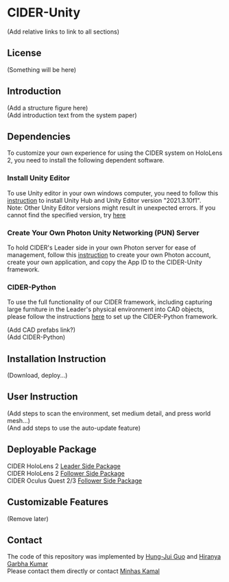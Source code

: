 # CIDER-Unity
(Add relative links to link to all sections)  

## License
(Something will be here)

## Introduction
(Add a structure figure here)  
(Add introduction text from the system paper)  

## Dependencies
To customize your own experience for using the CIDER system on HoloLens 2, you need to install the following dependent software.  
### Install Unity Editor
To use Unity editor in your own windows computer, you need to follow this [instruction](https://learn.unity.com/tutorial/install-the-unity-hub-and-editor-4?uv=2021.3#) to install Unity Hub and Unity Editor version "2021.3.10f1".  
Note: Other Unity Editor versions might result in unexpected errors. If you cannot find the specified version, try [here](https://unity.com/cn/releases/editor/archive)  

### Create Your Own Photon Unity Networking (PUN) Server
To hold CIDER's Leader side in your own Photon server for ease of management, follow this [instruction](https://learn.microsoft.com/en-us/windows/mixed-reality/develop/unity/tutorials/mr-learning-sharing-02#creating-the-pun-application) to create your own Photon account, create your own application, and copy the App ID to the CIDER-Unity framework. 

### CIDER-Python
To use the full functionality of our CIDER framework, including capturing large furniture in the Leader's physical environment into CAD objects, please follow the instructions [here](someLink) to set up the CIDER-Python framework. 

(Add CAD prefabs link?)  
(Add CIDER-Python)  

## Installation Instruction
(Download, deploy...)

## User Instruction
(Add steps to scan the environment, set medium detail, and press world mesh...)  
(And add steps to use the auto-update feature)

## Deployable Package
CIDER HoloLens 2 [Leader Side Package](https://utdallas.box.com/s/z39vssfdu8bqfe1j0t08njfvwlzqvljg)  
CIDER HoloLens 2 [Follower Side Package](https://utdallas.box.com/s/tf8xgft15eavd7n4llpnt5sijqjrb02s)  
CIDER Oculus Quest 2/3 [Follower Side Package](https://utdallas.box.com/s/qtbn0hcn2ufrvy2mqs2pru4vol45ersz)

## Customizable Features
(Remove later)

## Contact
The code of this repository was implemented by [Hung-Jui Guo](mailto:hxg190003@utdallas.edu) and [Hiranya Garbha Kumar](mailto:hiranya@utdallas.edu)  
Please contact them directly or contact [Minhas Kamal](mailto:minhas.kamal@utdallas.edu)
